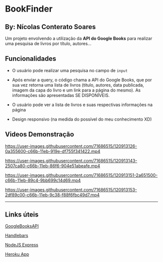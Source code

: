 # BookFinder

## By: Nícolas Conterato Soares

Um projeto envolvendo a utilização da **API do Google Books** para realizar uma pesquisa de livros por título, autores...


## Funcionalidades

- O usuário pode realizar uma pesquisa no campo de `input`

- Após enviar a query, o código chama a API do Google Books, que por sua vez retorna uma lista de livros (titulo, autores, data publicada, imagem da capa do livro e um link para a página do mesmo). As informações são apresentadas SE DISPONÍVEIS.

- O usuário pode ver a lista de livros e suas respectivas informações na página

- Design responsivo (na medida do possível do meu conhecimento XD)

  
## Videos Demonstração

https://user-images.githubusercontent.com/71686515/120913126-0a355600-c66b-11eb-919e-df755f341422.mp4


https://user-images.githubusercontent.com/71686515/120913143-2507ca80-c66b-11eb-86f6-904e51abeafe.mp4


https://user-images.githubusercontent.com/71686515/120913151-2a651500-c66b-11eb-89c4-9bb699c14d69.mp4


https://user-images.githubusercontent.com/71686515/120913153-2df89c00-c66b-11eb-9c38-f88f6fbc49d7.mp4

-----

## Links úteis

[GoogleBooksAPI](https://developers.google.com/books/docs/overview)

[Handlebars](https://handlebarsjs.com)

[NodeJS Express](https://expressjs.com/pt-br/)

[Heroku App](https://book-finder-ncs.herokuapp.com/search?search=Long+Island+Bibliography)
